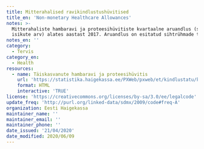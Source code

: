 ```yaml
---
title: Mitterahalised ravikindlustushüvitised
title_en: 'Non-monetary Healthcare Allowances'
notes: >-
  Mitterahaliste hambaravi ja proteesihüvitiste kvartaalne aruandlus (summa ja
  isikute arv) alates aastast 2017. Aruandlus on esitatud sihtrühmade täpsusega.
notes_en: ''
category: 
  - Tervis
category_en: 
  - Health
resources:
  - name: Täiskasvanute hambaravi ja proteesihüvitis
    url: 'https://statistika.haigekassa.ee/PXWeb/pxweb/et/kindlustatu/kindlustatu__Mitterahalised%20hüvitised/MRH10.px/?rxid=81520678-b3bd-4371-a1cc-edc30bb2a02d'
    format: HTML
    interactive: 'TRUE'
license: 'https://creativecommons.org/licenses/by-sa/3.0/ee/legalcode'
update_freq: 'http://purl.org/linked-data/sdmx/2009/code#freq-A'
organization: Eesti Haigekassa
maintainer_name: ''
maintainer_email: ''
maintainer_phone: ''
date_issued: '21/04/2020'
date_modified: 2020/06/09
---
```

